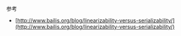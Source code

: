 
参考
- [http://www.bailis.org/blog/linearizability-versus-serializability/](http://www.bailis.org/blog/linearizability-versus-serializability/)
